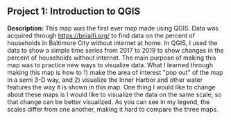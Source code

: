 ## Project 1: Introduction to QGIS

**Description:** This map was the first ever map made using QGIS. Data was acquired through https://bniajfi.org/ to find data on the percent of households in Baltimore City without internet at home. In QGIS, I used the data to show a simple time series from 2017 to 2019 to show changes in the percent of households without internet. The main purpose of making this map was to practice new ways to visualize data. What I learned through making this map is how to 1) make the area of interest "pop out" of the map in a semi 3-D way, and 2) visualize the Inner Harbor and other water features the way it is shown in this map. One thing I would like to change about these maps is I would like to visualize the data on the same scale, so that change can be better visualized. As you can see in my legend, the scales differ from one another, making it hard to compare the three maps. 


